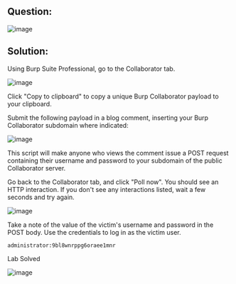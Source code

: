 ## Question:

![image](https://github.com/Nifalnasar/Portswigger-Labs/assets/141356053/a62b6fcb-e458-4d88-ad48-0f088d639e20)

## Solution:

Using Burp Suite Professional, go to the Collaborator tab.

![image](https://github.com/Nifalnasar/Portswigger-Labs/assets/141356053/20c7a2ad-6e21-4fa4-b2aa-4f8677183af2)

Click "Copy to clipboard" to copy a unique Burp Collaborator payload to your clipboard.

Submit the following payload in a blog comment, inserting your Burp Collaborator subdomain where indicated:

![image](https://github.com/Nifalnasar/Portswigger-Labs/assets/141356053/fa4f0cfc-f80b-440f-a76f-c5e5cd0cd3dc)

This script will make anyone who views the comment issue a POST request containing their username and password to your subdomain of the public Collaborator server.

Go back to the Collaborator tab, and click "Poll now". You should see an HTTP interaction. If you don't see any interactions listed, wait a few seconds and try again.

![image](https://github.com/Nifalnasar/Portswigger-Labs/assets/141356053/71c14b9e-a81c-4836-9bee-237d03502036)

Take a note of the value of the victim's username and password in the POST body.
Use the credentials to log in as the victim user.

`administrator:9bl8wnrppg6oraee1mnr`

Lab Solved

![image](https://github.com/Nifalnasar/Portswigger-Labs/assets/141356053/74cbd98f-19e9-4866-b272-7a5af590ee28)

